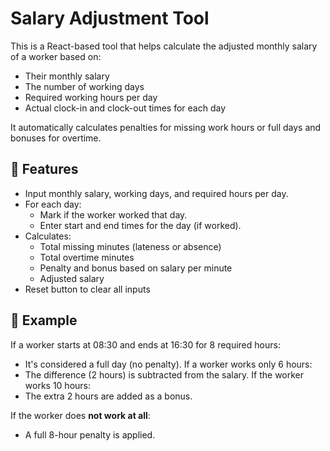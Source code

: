# Salary Adjustment Tool

This is a React-based tool that helps calculate the adjusted monthly salary of a worker based on:

- Their monthly salary
- The number of working days
- Required working hours per day
- Actual clock-in and clock-out times for each day

It automatically calculates penalties for missing work hours or full days and bonuses for overtime.

## 🧮 Features

- Input monthly salary, working days, and required hours per day.
- For each day:
  - Mark if the worker worked that day.
  - Enter start and end times for the day (if worked).
- Calculates:
  - Total missing minutes (lateness or absence)
  - Total overtime minutes
  - Penalty and bonus based on salary per minute
  - Adjusted salary
- Reset button to clear all inputs

## 📸 Example

If a worker starts at 08:30 and ends at 16:30 for 8 required hours:

- It's considered a full day (no penalty).
  If a worker works only 6 hours:
- The difference (2 hours) is subtracted from the salary.
  If the worker works 10 hours:
- The extra 2 hours are added as a bonus.

If the worker does **not work at all**:

- A full 8-hour penalty is applied.
